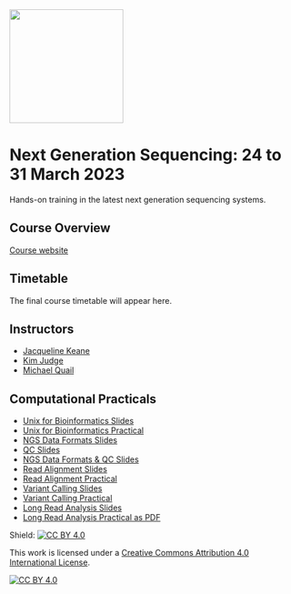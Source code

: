 <img src="https://coursesandconferences.wellcomeconnectingscience.org/wp-content/themes/wcc_courses_and_conferences/dist/assets/svg/logo.svg" width="200" height="200">

# Next Generation Sequencing: 24 to 31 March 2023
Hands-on training in the latest next generation sequencing systems.

## Course Overview

[Course website](https://coursesandconferences.wellcomeconnectingscience.org/event/next-generation-sequencing-20230324/)

## Timetable

The final course timetable will appear here.

## Instructors

- [Jacqueline Keane](https://www.sanger.ac.uk/person/keane-jacqueline/)
- [Kim Judge](https://www.sanger.ac.uk/person/judge-kim/)
- [Michael Quail](https://www.sanger.ac.uk/person/quail-michael-andrew/)

## Computational Practicals

- [Unix for Bioinformatics Slides](https://github.com/WCSCourses/NGS23/blob/main/Modules/Unix_for_Bioinformatics/linux_slides.pdf)
- [Unix for Bioinformatics Practical](https://github.com/WCSCourses/NGS23/blob/main/Modules/Unix_for_Bioinformatics/linux_practical.pdf)
- [NGS Data Formats Slides](https://github.com/WCSCourses/NGS23/blob/main/Modules/NGS_Data_Formats_and_QC/data_formats_slides.pdf)
- [QC Slides](https://github.com/WCSCourses/NGS23/blob/main/Modules/NGS_Data_Formats_and_QC/qc_slides.pdf)
- [NGS Data Formats & QC Slides](https://github.com/WCSCourses/NGS23/blob/main/Modules/NGS_Data_Formats_and_QC/data_formats_practical.pdf)
- [Read Alignment Slides](https://github.com/WCSCourses/NGS23/blob/main/Modules/Read_Alignment/NGS-2023-Alignment.pdf)
- [Read Alignment Practical](https://github.com/WCSCourses/NGS23/blob/main/Modules/Read_Alignment/read_alignment_practical.pdf)
- [Variant Calling Slides](https://github.com/WCSCourses/NGS23/blob/main/Modules/Variant_Calling/variant-calling-talk.pdf)
- [Variant Calling Practical](https://github.com/WCSCourses/NGS23/blob/main/Modules/Variant_Calling/variant_calling_practical.pdf)
- [Long Read Analysis Slides](https://github.com/WCSCourses/NGS23/blob/main/Modules/Long_Read_Analysis/Oxford_Nanopore_2023_plus_analysis.pdf)
- [Long Read Analysis Practical as PDF](https://github.com/WCSCourses/NGS23/blob/main/Modules/Long_Read_Analysis/WCS%20Intro%20to%20NGS%20Oxford%20Nanopore%20Analysis%20session.pdf)

Shield: [![CC BY 4.0][cc-by-shield]][cc-by]

This work is licensed under a
[Creative Commons Attribution 4.0 International License][cc-by].

[![CC BY 4.0][cc-by-image]][cc-by]

[cc-by]: http://creativecommons.org/licenses/by/4.0/
[cc-by-image]: https://i.creativecommons.org/l/by/4.0/88x31.png
[cc-by-shield]: https://img.shields.io/badge/License-CC%20BY%204.0-lightgrey.svg
